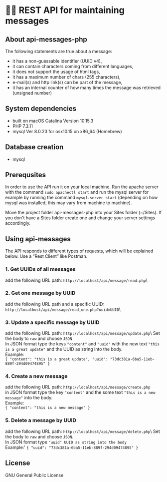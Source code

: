# 👩‍💻 REST API for maintaining messages

## About api-messages-php
The following statements are true about a message:
* it has a non-guessable identifier (UUID v4),
* it can contain characters coming from different languages,
* it does not support the usage of html tags,
* it has a maximum number of chars (255 characters),
* e-mail(s) and http link(s) can be part of the message,
* it has an internal counter of how many times the message was
retrieved (unsigned number)

## System dependencies
* built on macOS Catalina Version 10.15.3
* PHP 7.3.11
* mysql Ver 8.0.23 for osx10.15 on x86_64 (Homebrew)

## Database creation
* mysql

## Prerequsites
In order to use the API run it on your local machine. Run the apache server with the command `sudo apachectl start` and run the mysql server for example by running the command `mysql.server start` (depending on how mysql was installed, this may vary from machine to machine).

Move the project folder api-messages-php into your Sites folder (~/Sites). If you don't have a Sites folder create one and change your server settings accordingly.

## Using api-messages
The API responds to different types of requests, which will be explained below.
Use a “Rest Client” like Postman.

### 1. Get UUIDs of all messages
add the following URL path: `http://localhost/api/message/read.php`\ 
### 2. Get one message by UUID
add the following URL path and a specific UUID: `http://localhost/api/message/read_one.php?uuid=UUID`\
### 3. Update a specific message by UUID
add the following URL path: `http://localhost/api/message/update.php`\ 
Set the body to `raw` and choose `JSON`\
In JSON format type the keys `"content"` and `"uuid"` with the new text `"this is a great update"` and the UUID as string into the body.\
Example:\
`{ "content": "this is a great update",
   "uuid": "73dc381a-6ba5-11eb-889f-294d09474895"
 }`
### 4. Create a new message
add the following URL path: `http://localhost/api/message/create.php`\
in JSON format type the key `"content"` and the some text `"this is a new message"` into the body.\
Example:\
`{ "content": "this is a new message" }`
### 5. Delete a message by UUID
add the following URL path: `http://localhost/api/message/delete.php`\ 
Set the body to `raw` and choose `JSON`.\
In JSON format type `"uuid" UUID as string into the body`\
Example:'
`{
   "uuid": "73dc381a-6ba5-11eb-889f-294d09474895"
 }`

## License
GNU General Public License

